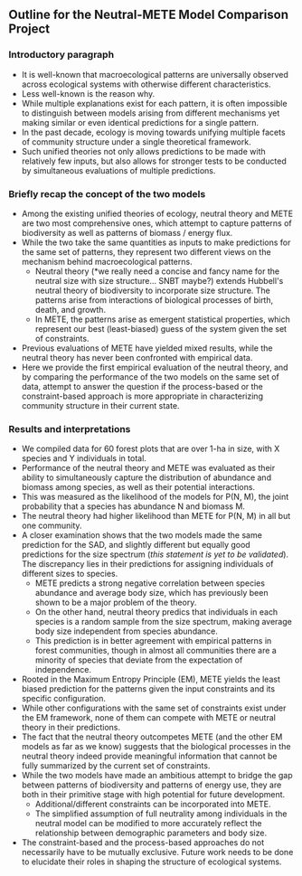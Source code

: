 ## Outline for the Neutral-METE Model Comparison Project ##
### Introductory paragraph ###
 - It is well-known that macroecological patterns are universally observed across ecological systems with otherwise different characteristics. 
 - Less well-known is the reason why.
 - While multiple explanations exist for each pattern, it is often impossible to distinguish between models arising from different mechanisms yet making similar or even identical predictions for a single pattern.
 - In the past decade, ecology is moving towards unifying multiple facets of community structure under a single theoretical framework.
 - Such unified theories not only allows predictions to be made with relatively few inputs, but also allows for stronger tests to be conducted by simultaneous evaluations of multiple predictions.

### Briefly recap the concept of the two models ###
 - Among the existing unified theories of ecology, neutral theory and METE are two most comprehensive ones, which attempt to capture patterns of biodiversity as well as patterns of biomass / energy flux. 
 - While the two take the same quantities as inputs to make predictions for the same set of patterns, they represent two different views on the mechanism behind macroecological patterns.
	 - Neutral theory (*we really need a concise and fancy name for the neutral size with size structure... SNBT maybe?) extends Hubbell's neutral theory of biodiversity to incorporate size structure.
The patterns arise from interactions of biological processes of birth, death, and growth.
	 - In METE, the patterns arise as emergent statistical properties, which represent our best (least-biased) guess of the system given the set of constraints.
 - Previous evaluations of METE have yielded mixed results, while the neutral theory has never been confronted with empirical data.
 - Here we provide the first empirical evaluation of the neutral theory, and by comparing the performance of the two models on the same set of data, attempt to answer the question if the process-based or the constraint-based approach is more appropriate in characterizing community structure in their current state.

### Results and interpretations ###
 - We compiled data for 60 forest plots that are over 1-ha in size, with X species and Y individuals in total.
 - Performance of the neutral theory and METE was evaluated as their ability to simultaneously capture the distribution of abundance and biomass among species, as well as their potential interactions.
 - This was measured as the likelihood of the models for P(N, M), the joint probability that a species has abundance N and biomass M.
 - The neutral theory had higher likelihood than METE for P(N, M) in all but one community.
 - A closer examination shows that the two models made the same prediction for the SAD, and slightly different but equally good predictions for the size spectrum (*this statement is yet to be validated*). 
The discrepancy lies in their predictions for assigning individuals of different sizes to species.
	 - METE predicts a strong negative correlation between species abundance and average body size, which has previously been shown to be a major problem of the theory.
	 - On the other hand, neutral theory predics that individuals in each species is a random sample from the size spectrum, making average body size independent from species abundance.
	 - This prediction is in better agreement with empirical patterns in forest communities, though in almost all communities there are a minority of species that deviate from the expectation of independence.
 - Rooted in the Maximum Entropy Principle (EM), METE yields the least biased prediction for the patterns given the input constraints and its specific configuration.
 - While other configurations with the same set of constraints exist under the EM framework, none of them can compete with METE or neutral theory in their predictions.
 - The fact that the neutral theory outcompetes METE (and the other EM models as far as we know) suggests that the biological processes in the neutral theory indeed provide meaningful information that cannot be fully summarized by the current set of constraints.
 - While the two models have made an ambitious attempt to bridge the gap between patterns of biodiversity and patterns of energy use, they are both in their primitive stage with high potential for future development.
	 - Additional/different constraints can be incorporated into METE. 
	 - The simplified assumption of full neutrality among individuals in the neutral model can be modified to more accurately reflect the relationship between demographic parameters and body size.
 - The constraint-based and the process-based approaches do not necessarily have to be mutually exclusive. Future work needs to be done to elucidate their roles in shaping the structure of ecological systems.
